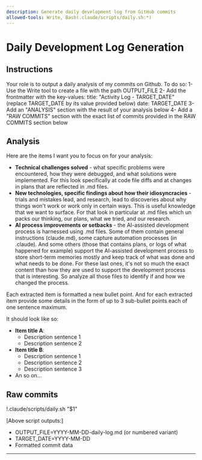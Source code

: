 ```yaml
---
description: Generate daily development log from GitHub commits
allowed-tools: Write, Bash(.claude/scripts/daily.sh:*)
---
```


# Daily Development Log Generation

## Instructions

Your role is to output a daily analysis of my commits on Github. To do so:
1- Use the Write tool to create a file with the path OUTPUT_FILE
2- Add the frontmatter with the key-values:
title: "Activity Log - TARGET_DATE" (replace TARGET_DATE by its value provided below)
date: TARGET_DATE
3- Add an "ANALYSIS" section with the result of your analysis below
4- Add a "RAW COMMITS" section with the exact list of commits provided in the RAW COMMITS section below

## Analysis

Here are the items I want you to focus on for your analysis:
- **Technical challenges solved** - what specific problems were encountered, how they were debugged, and what solutions were implemented. For this look specifically at code file diffs and at changes in plans that are reflected in .md files.
- **New technologies, specific findings about how their idiosyncracies** - trials and mistakes lead, and research, lead to discoveries about why things won't work or work only in certain ways. This is useful knowledge that we want to surface. For that look in particular at .md files which un packs our thinking, our plans, what we tried, and our research.
- **AI process improvements or setbacks** - the AI-assisted development process is harnessed using .md files. Some of them contain general instructions (claude.md), some capture automation processes (in .claude). And some others (those that contains plans, or logs of what happened for example) support the AI-assisted development process to store short-term memories mostly and keep track of what was done and what needs to be done. For these last ones, it's not so much the exact content than how they are used to support the development process that is interesting. So analyze all those files to identify if and how we changed the process.

Each extracted item is formatted a new bullet point. And for each extracted item provide some details in the form of up to 3 sub-bullet points each of one sentence maximum.

It should look like so:
- **Item title A**:
  - Description sentence 1
  - Description sentence 2
- **Item title B**:
  - Description sentence 1
  - Description sentence 2
  - Description sentence 3
- An so on...


## Raw commits

!.claude/scripts/daily.sh "$1"

[Above script outputs:]
- OUTPUT_FILE=YYYY-MM-DD-daily-log.md (or numbered variant)
- TARGET_DATE=YYYY-MM-DD
- Formatted commit data

---